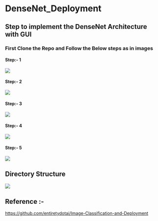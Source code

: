 # DenseNet_Deployment
## Step to implement the DenseNet Architecture with GUI
### First Clone the Repo and Follow the Below steps as in images

#### Step:- 1
![](https://github.com/shravanadu/DenseNet_Deployment/blob/master/images/0.PNG)

#### Step:- 2
![](https://github.com/shravanadu/DenseNet_Deployment/blob/master/images/0.1.PNG)

#### Step:- 3
#### ![](https://github.com/shravanadu/DenseNet_Deployment/blob/master/images/1.PNG)

#### Step:- 4
#### ![](https://github.com/shravanadu/DenseNet_Deployment/blob/master/images/2.PNG)

#### Step:- 5
#### ![](https://github.com/shravanadu/DenseNet_Deployment/blob/master/images/3.PNG)


## Directory Structure

#### ![](https://github.com/shravanadu/DenseNet_Deployment/blob/master/images/4.png)

## Reference :- 
https://github.com/entiretydotai/Image-Classification-and-Deployment
